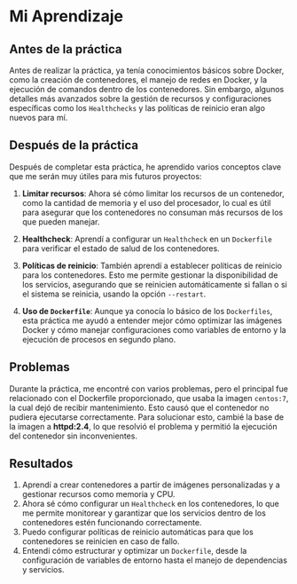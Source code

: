 # Mi Aprendizaje

## Antes de la práctica  
Antes de realizar la práctica, ya tenía conocimientos básicos sobre Docker, como la creación de contenedores, el manejo de redes en Docker, y la ejecución de comandos dentro de los contenedores. Sin embargo, algunos detalles más avanzados sobre la gestión de recursos y configuraciones específicas como los `Healthchecks` y las políticas de reinicio eran algo nuevos para mí.

## Después de la práctica  
Después de completar esta práctica, he aprendido varios conceptos clave que me serán muy útiles para mis futuros proyectos:

1. **Limitar recursos**: Ahora sé cómo limitar los recursos de un contenedor, como la cantidad de memoria y el uso del procesador, lo cual es útil para asegurar que los contenedores no consuman más recursos de los que pueden manejar.

2. **Healthcheck**: Aprendí a configurar un `Healthcheck` en un `Dockerfile` para verificar el estado de salud de los contenedores.

3. **Políticas de reinicio**: También aprendí a establecer políticas de reinicio para los contenedores. Esto me permite gestionar la disponibilidad de los servicios, asegurando que se reinicien automáticamente si fallan o si el sistema se reinicia, usando la opción `--restart`.

4. **Uso de `Dockerfile`**: Aunque ya conocía lo básico de los `Dockerfiles`, esta práctica me ayudó a entender mejor cómo optimizar las imágenes Docker y cómo manejar configuraciones como variables de entorno y la ejecución de procesos en segundo plano. 

## Problemas  
Durante la práctica, me encontré con varios problemas, pero el principal fue relacionado con el Dockerfile proporcionado, que usaba la imagen `centos:7`, la cual dejó de recibir mantenimiento. Esto causó que el contenedor no pudiera ejecutarse correctamente. Para solucionar esto, cambié la base de la imagen a **httpd:2.4**, lo que resolvió el problema y permitió la ejecución del contenedor sin inconvenientes.

## Resultados  
1. Aprendí a crear contenedores a partir de imágenes personalizadas y a gestionar recursos como memoria y CPU.
2. Ahora sé cómo configurar un `Healthcheck` en los contenedores, lo que me permite monitorear y garantizar que los servicios dentro de los contenedores estén funcionando correctamente.
3. Puedo configurar políticas de reinicio automáticas para que los contenedores se reinicien en caso de fallo.
4. Entendí cómo estructurar y optimizar un `Dockerfile`, desde la configuración de variables de entorno hasta el manejo de dependencias y servicios.